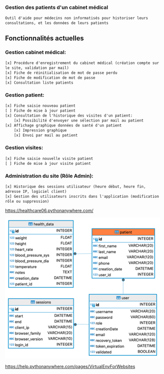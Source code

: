 
### Gestion des patients d'un cabinet médical

    Outil d'aide pour médecins non informatisés pour historiser leurs consultations, et les données de leurs patients

## Fonctionnalités actuelles

### Gestion cabinet médical:
    [x] Procédure d'enregistrement du cabinet médical (création compte sur le site, validation par mail)
    [x] Fiche de réinitialisation de mot de passe perdu
    [x] Fiche de modification de mot de passe
    [x] Consultation liste patients

### Gestion patient:

    [x] Fiche saisie nouveau patient
    [ ] Fiche de mise à jour patient
    [x] Consultation de l'historique des visites d'un patient:
        [x] Possibilité d'envoyer une sélection par mail au patient
    [x] Affichage graphique données de santé d'un patient
        [x] Impression graphique
        [x] Envoi par mail au patient

### Gestion visites:

    [x] Fiche saisie nouvelle visite patient
    [ ] Fiche de mise à jour visite patient

### Administration du site (Rôle Admin):

    [x] Historique des sessions utilisateur (heure début, heure fin, adresse IP, logiciel client)
    [x] Gestion des utilisateurs inscrits dans l'application (modification rôle ou suppression)


https://healthcare06.pythonanywhere.com/

![Modèle de données](healthcare.png)

https://help.pythonanywhere.com/pages/VirtualEnvForWebsites